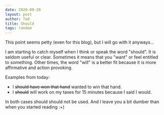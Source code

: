 ```yaml
---
date: 2020-09-20
layout: post
author: Ted
title: Should
tags: random
---
```

This point seems petty (even for this blog), but I will go with it anyways...

I am starting to catch myself when I think or speak the word "should". It is seldom useful or clear. Sometimes it means that you "want" or feel entitled to something. Other times, the word "will" is a better fit because it is more affirmative and action provoking.  

Examples from today:
- I ~~should have won that hand~~ wanted to win that hand.
- I ~~should~~ will work on my taxes for 15 minutes because I said I would.

In both cases should should not be used. And I leave you a bit dumber than when you started reading :+)  
